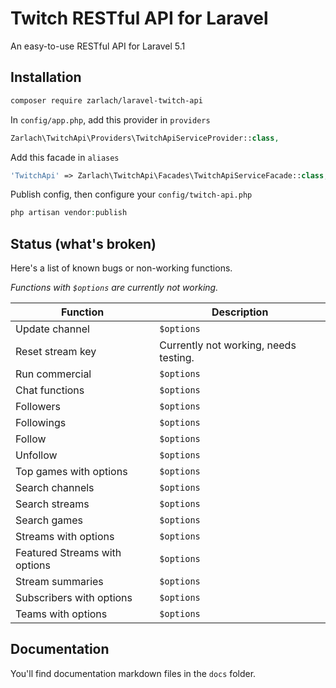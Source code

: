 # Twitch RESTful API for Laravel

An easy-to-use RESTful API for Laravel 5.1

## Installation

```bash
composer require zarlach/laravel-twitch-api
```

In ```config/app.php```, add this provider in ```providers```

```php
Zarlach\TwitchApi\Providers\TwitchApiServiceProvider::class,
```

Add this facade in ```aliases```

```php
'TwitchApi' => Zarlach\TwitchApi\Facades\TwitchApiServiceFacade::class,
```

Publish config, then configure your ```config/twitch-api.php```

```php
php artisan vendor:publish
```

## Status (what's broken)

Here's a list of known bugs or non-working functions.

*Functions with ```$options``` are currently not working.*

| Function | Description |
| -------- | ----------- |
| Update channel | ```$options``` |
| Reset stream key | Currently not working, needs testing. |
| Run commercial | ```$options``` |
| Chat functions | ```$options``` |
| Followers | ```$options``` |
| Followings | ```$options``` |
| Follow | ```$options``` |
| Unfollow | ```$options``` |
| Top games with options | ```$options``` |
| Search channels | ```$options``` |
| Search streams | ```$options``` |
| Search games | ```$options``` |
| Streams with options | ```$options``` |
| Featured Streams with options | ```$options``` |
| Stream summaries | ```$options``` |
| Subscribers with options | ```$options``` |
| Teams with options | ```$options``` |

## Documentation

You'll find documentation markdown files in the ```docs``` folder.
